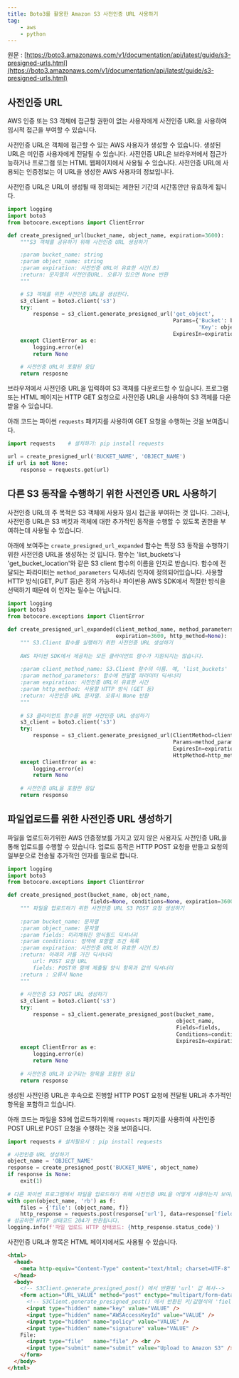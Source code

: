```yaml
---
title: Boto3를 활용한 Amazon S3 사전인증 URL 사용하기
tag:
    - aws
    - python
---
```


원문 : [https://boto3.amazonaws.com/v1/documentation/api/latest/guide/s3-presigned-urls.html](https://boto3.amazonaws.com/v1/documentation/api/latest/guide/s3-presigned-urls.html)

## 사전인증 URL

AWS 인증 또는 S3 객체에 접근할 권한이 없는 사용자에게 사전인증 URL을 사용하여 임시적 접근을 부여할 수 있습니다.

사전인증 URL은 객체에 접근할 수 있는 AWS 사용자가 생성할 수 있습니다.
생성된 URL은 미인증 사용자에게 전달될 수 있습니다.
사전인증 URL은 브라우저에서 접근가능하거나 프로그램 또는 HTML 웹페이지에서 사용될 수 있습니다.
사전인증 URL에 사용되는 인증정보는 이 URL을 생성한 AWS 사용자의 정보입니다.

사전인증 URL은 URL이 생성될 때 정의되는 제한된 기간의 시간동안만 유효하게 됩니다.

```python
import logging
import boto3
from botocore.exceptions import ClientError

def create_presigned_url(bucket_name, object_name, expiration=3600):
    """S3 객체를 공유하기 위해 사전인증 URL 생성하기

    :param bucket_name: string
    :param object_name: string
    :param expiration: 사전인증 URL이 유효한 시간(초)
    :return: 문자열의 사전인증URL. 오류가 있으면 None 반환
    """

    # S3 객체를 위한 사전인증 URL을 생성한다.
    s3_client = boto3.client('s3')
    try:
        response = s3_client.generate_presigned_url('get_object',
                                                    Params={'Bucket': bucket_name,
                                                            'Key': object_name},
                                                    ExpiresIn=expiration)
    except ClientError as e:
        logging.error(e)
        return None
    
    # 사전인증 URL이 포함된 응답
    return resposne
```

브라우저에서 사전인증 URL을 입력하여 S3 객체를 다운로드할 수 있습니다.
프로그램 또는 HTML 페이지는 HTTP GET 요청으로 사전인증 URL을 사용하여 S3 객체를 다운받을 수 있습니다.

아래 코드는 파이썬 `requests` 패키지를 사용하여 GET 요청을 수행하는 것을 보여줍니다.

```python
import requests    # 설치하기: pip install requests

url = create_presigned_url('BUCKET_NAME', 'OBJECT_NAME')
if url is not None:
    response = requests.get(url)
```

## 다른 S3 동작을 수행하기 위한 사전인증 URL 사용하기

사전인증 URL의 주 목적은 S3 객체에 사용자 임시 접근을 부여하는 것 입니다.
그러나, 사전인증 URL은 S3 버킷과 객체에 대한 추가적인 동작을 수행할 수 있도록 권한을 부여하는데 사용될 수 있습니다.

아래에 보여주는 `create_presigned_url_expanded` 함수는 특정 S3 동작을 수행하기 위한 사전인증 URL을 생성하는 것 입니다.
함수는 'list\_buckets'나 'get\_bucket\_location'와 같은 S3 client 함수의 이름을 인자로 받습니다.
함수에 전달되는 파라미터는 `method_parameters` 딕셔너리 인자에 정의되어있습니다.
사용할 HTTP 방식(GET, PUT 등)은 정의 가능하나 파이썬용 AWS SDK에서 적절한 방식을 선택하기 때문에 이 인자는 필수는 아닙니다.

```python
import logging
import boto3
from botocore.exceptions import ClientError

def create_presigned_url_expanded(client_method_name, method_parameters=None,
                                  expiration=3600, http_method=None):
    """ S3.Client 함수를 실행하기 위한 사전인증 URL 생성하기
    
    AWS 파이썬 SDK에서 제공하는 모든 클라이언트 함수가 지원되지는 않습니다.
    
    :param client_method_name: S3.Client 함수의 이름. 예, 'list_buckets'
    :param method_parameters: 함수에 전달할 파라미터 딕셔너리
    :param expiration: 사전인증 URL이 유효한 시간
    :param http_method: 사용할 HTTP 방식 (GET 등)
    :return: 사전인증 URL 문자열. 오류시 None 반환
    """
    
    # S3 클라이언트 함수를 위한 사전인증 URL 생성하기
    s3_client = boto3.client('s3')
    try:
        response = s3_client.generate_presigned_url(ClientMethod=client_method_name,
                                                    Params=method_parameters,
                                                    ExpiresIn=expiration,
                                                    HttpMethod=http_method)
    except ClientError as e:
        logging.error(e)
        return None
    
    # 사전인증 URL을 포함한 응답
    return response
```

## 파일업로드를 위한 사전인증 URL 생성하기

파일을 업로드하기위한 AWS 인증정보를 가지고 있지 않은 사용자도 사전인증 URL을 통해 업로드를 수행할 수 있습니다.
업로드 동작은 HTTP POST 요청을 만들고 요청의 일부분으로 전송될 추가적인 인자를 필요로 합니다.

```python
import logging
import boto3
from botocore.exceptions import ClientError

def create_presigned_post(bucket_name, object_name,
                          fields=None, conditions=None, expiration=3600):
    """ 파일을 업로드하기 위한 사전인증 URL S3 POST 요청 생성하기
    
    :param bucket_name: 문자열
    :param object_name: 문자열
    :param fields: 미리채워진 양식필드 딕셔너리
    :param conditions: 정책에 포함할 조건 목록
    :param expiration: 사전인증 URL이 유효한 시간(초)
    :return: 아래의 키를 가진 딕셔너리
        url: POST 요청 URL
        fields: POST와 함께 제출될 양식 항목과 값의 딕셔너리
    :return : 오류시 None
    """
    
    # 사전인증 S3 POST URL 생성하기
    s3_client = boto3.client('s3')
    try:
        response = s3_client.generate_presigned_post(bucket_name,
                                                     object_name,
                                                     Fields=fields,
                                                     Conditions=conditions,
                                                     ExpiresIn=expiration)
    except ClientError as e:
        logging.error(e)
        return None
        
    # 사전인증 URL과 요구되는 항목을 포함한 응답
    return response
```

생성된 사전인증 URL은 후속으로 진행할 HTTP POST 요청에 전달될 URL과 추가적인 항목을 포함하고 있습니다.

아래 코드는 파일을 S3에 업로드하기위해 `requests` 패키지를 사용하여 사전인증 POST URL로  POST 요청을 수행하는 것을 보여줍니다.

```python
import requests # 설치필요시 : pip install requests

# 사전인증 URL 생성하기
object_name = 'OBJECT_NAME'
response = create_presigned_post('BUCKET_NAME', object_name)
if response is None:
    exit(1)
    
# 다른 파이썬 프로그램에서 파일을 업로드하기 위해 사전인증 URL을 어떻게 사용하는지 보여줍니다.
with open(object_name, 'rb') as f:
    files = {'file': (object_name, f)}
    http_response = requests.post(response['url'], data=response['fields'], files=files)
# 성공하면 HTTP 상태코드 204가 반환됩니다.
logging.info(f'파일 업로드 HTTP 상태코드: {http_response.status_code}')
```

사전인증 URL과 항목은 HTML 페이지에서도 사용될 수 있습니다.

```html
<html>
  <head>
    <meta http-equiv="Content-Type" content="text/html; charset=UTF-8" />
  </head>
  <body>
    <!-- S3Client.generate_presigned_post() 에서 반환된 'url' 값 복사-->
    <form action="URL_VALUE" method="post" enctype="multipart/form-data">
      <!-- S3Client.generate_presigned_post() 에서 반환된 키/값형식의 'fields' 복-->
      <input type="hidden" name="key" value="VALUE" />
      <input type="hidden" name="AWSAccessKeyId" value="VALUE" />
      <input type="hidden" name="policy" value="VALUE" />
      <input type="hidden" name="signature" value="VALUE" />
    File:
      <input type="file"   name="file" /> <br />
      <input type="submit" name="submit" value="Upload to Amazon S3" />
    </form>
  </body>
</html>
```

<AdsenseB />